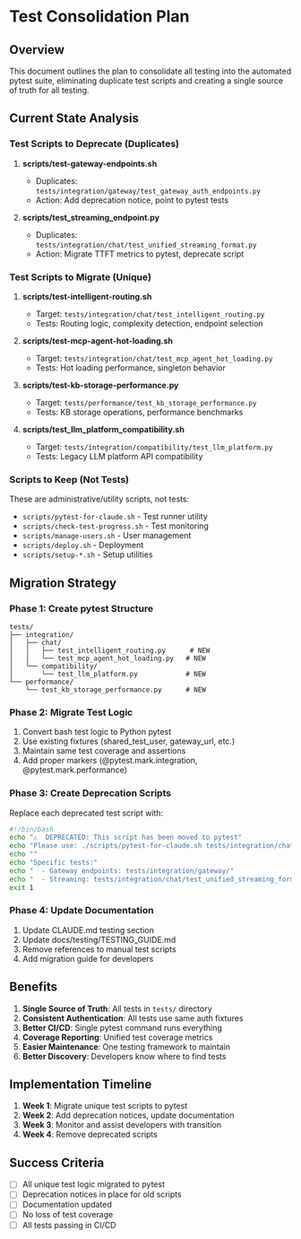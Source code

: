 # Test Consolidation Plan

## Overview

This document outlines the plan to consolidate all testing into the automated pytest suite, eliminating duplicate test scripts and creating a single source of truth for all testing.

## Current State Analysis

### Test Scripts to Deprecate (Duplicates)
1. **scripts/test-gateway-endpoints.sh**
   - Duplicates: `tests/integration/gateway/test_gateway_auth_endpoints.py`
   - Action: Add deprecation notice, point to pytest tests

2. **scripts/test_streaming_endpoint.py**
   - Duplicates: `tests/integration/chat/test_unified_streaming_format.py`
   - Action: Migrate TTFT metrics to pytest, deprecate script

### Test Scripts to Migrate (Unique)
1. **scripts/test-intelligent-routing.sh**
   - Target: `tests/integration/chat/test_intelligent_routing.py`
   - Tests: Routing logic, complexity detection, endpoint selection

2. **scripts/test-mcp-agent-hot-loading.sh**
   - Target: `tests/integration/chat/test_mcp_agent_hot_loading.py`
   - Tests: Hot loading performance, singleton behavior

3. **scripts/test-kb-storage-performance.py**
   - Target: `tests/performance/test_kb_storage_performance.py`
   - Tests: KB storage operations, performance benchmarks

4. **scripts/test_llm_platform_compatibility.sh**
   - Target: `tests/integration/compatibility/test_llm_platform.py`
   - Tests: Legacy LLM platform API compatibility

### Scripts to Keep (Not Tests)
These are administrative/utility scripts, not tests:
- `scripts/pytest-for-claude.sh` - Test runner utility
- `scripts/check-test-progress.sh` - Test monitoring
- `scripts/manage-users.sh` - User management
- `scripts/deploy.sh` - Deployment
- `scripts/setup-*.sh` - Setup utilities

## Migration Strategy

### Phase 1: Create pytest Structure
```
tests/
├── integration/
│   ├── chat/
│   │   ├── test_intelligent_routing.py      # NEW
│   │   └── test_mcp_agent_hot_loading.py   # NEW
│   └── compatibility/
│       └── test_llm_platform.py            # NEW
└── performance/
    └── test_kb_storage_performance.py      # NEW
```

### Phase 2: Migrate Test Logic
1. Convert bash test logic to Python pytest
2. Use existing fixtures (shared_test_user, gateway_url, etc.)
3. Maintain same test coverage and assertions
4. Add proper markers (@pytest.mark.integration, @pytest.mark.performance)

### Phase 3: Create Deprecation Scripts
Replace each deprecated test script with:
```bash
#!/bin/bash
echo "⚠️  DEPRECATED: This script has been moved to pytest"
echo "Please use: ./scripts/pytest-for-claude.sh tests/integration/chat/"
echo ""
echo "Specific tests:"
echo "  - Gateway endpoints: tests/integration/gateway/"
echo "  - Streaming: tests/integration/chat/test_unified_streaming_format.py"
exit 1
```

### Phase 4: Update Documentation
1. Update CLAUDE.md testing section
2. Update docs/testing/TESTING_GUIDE.md
3. Remove references to manual test scripts
4. Add migration guide for developers

## Benefits

1. **Single Source of Truth**: All tests in `tests/` directory
2. **Consistent Authentication**: All tests use same auth fixtures
3. **Better CI/CD**: Single pytest command runs everything
4. **Coverage Reporting**: Unified test coverage metrics
5. **Easier Maintenance**: One testing framework to maintain
6. **Better Discovery**: Developers know where to find tests

## Implementation Timeline

1. **Week 1**: Migrate unique test scripts to pytest
2. **Week 2**: Add deprecation notices, update documentation
3. **Week 3**: Monitor and assist developers with transition
4. **Week 4**: Remove deprecated scripts

## Success Criteria

- [ ] All unique test logic migrated to pytest
- [ ] Deprecation notices in place for old scripts
- [ ] Documentation updated
- [ ] No loss of test coverage
- [ ] All tests passing in CI/CD